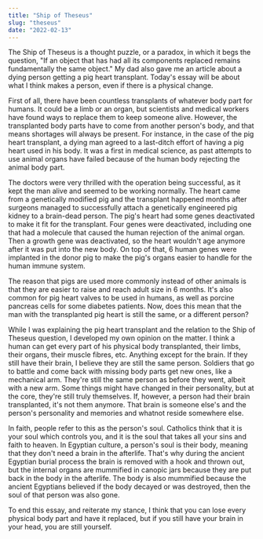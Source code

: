 ```yaml
---
title: "Ship of Theseus" 
slug: "theseus" 
date: "2022-02-13"
---
```


The Ship of Theseus is a thought puzzle, or a paradox, in which it begs the question, "If an object that has had all its components replaced remains fundamentally the same object." My dad also gave me an article about a dying person getting a pig heart transplant. Today's essay will be about what I think makes a person, even if there is a physical change.

First of all, there have been countless transplants of whatever body part for humans. It could be a limb or an organ, but scientists and medical workers have found ways to replace them to keep someone alive. However, the transplanted body parts have to come from another person's body, and that means shortages will always be present. For instance, in the case of the pig heart transplant, a dying man agreed to a last-ditch effort of having a pig heart used in his body. It was a first in medical science, as past attempts to use animal organs have failed because of the human body rejecting the animal body part. 

The doctors were very thrilled with the operation being successful, as it kept the man alive and seemed to be working normally. The heart came from a genetically modified pig and the transplant happened months after surgeons managed to successfully attach a genetically engineered pig kidney to a brain-dead person. The pig's heart had some genes deactivated to make it fit for the transplant. Four genes were deactivated, including one that had a molecule that caused the human rejection of the animal organ. Then a growth gene was deactivated, so the heart wouldn't age anymore after it was put into the new body. On top of that, 6 human genes were implanted in the donor pig to make the pig's organs easier to handle for the human immune system.

The reason that pigs are used more commonly instead of other animals is that they are easier to raise and reach adult size in 6 months. It's also common for pig heart valves to be used in humans, as well as porcine pancreas cells for some diabetes patients. Now, does this mean that the man with the transplanted pig heart is still the same, or a different person?

While I was explaining the pig heart transplant and the relation to the Ship of Theseus question, I developed my own opinion on the matter. I think a human can get every part of his physical body transplanted, their limbs, their organs, their muscle fibres, etc. Anything except for the brain. If they still have their brain, I believe they are still the same person. Soldiers that go to battle and come back with missing body parts get new ones, like a mechanical arm. They're still the same person as before they went, albeit with a new arm. Some things might have changed in their personality, but at the core, they're still truly themselves. If, however, a person had their brain transplanted, it's not them anymore. That brain is someone else's and the person's personality and memories and whatnot reside somewhere else. 

In faith, people refer to this as the person's soul. Catholics think that it is your soul which controls you, and it is the soul that takes all your sins and faith to heaven. In Egyptian culture, a person's soul is their body, meaning that they don't need a brain in the afterlife. That's why during the ancient Egyptian burial process the brain is removed with a hook and thrown out, but the internal organs are mummified in canopic jars because they are put back in the body in the afterlife. The body is also mummified because the ancient Egyptians believed if the body decayed or was destroyed, then the soul of that person was also gone. 

To end this essay, and reiterate my stance, I think that you can lose every physical body part and have it replaced, but if you still have your brain in your head, you are still yourself.





